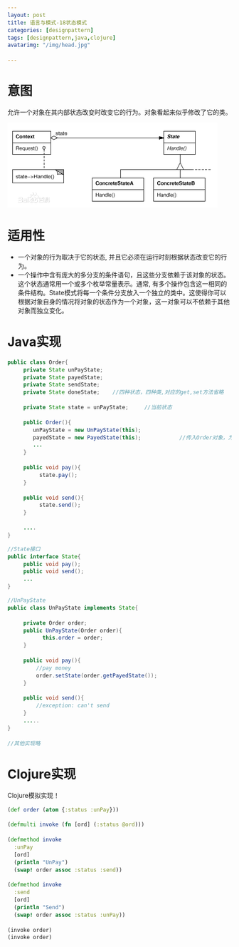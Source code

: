 ```yaml
---
layout: post
title: 语言与模式-18状态模式
categories: [designpattern]
tags: [designpattern,java,clojure]
avatarimg: "/img/head.jpg"

---
```

# 意图

允许一个对象在其内部状态改变时改变它的行为。对象看起来似乎修改了它的类。

![](/assets/designpattern/state.jpg)

# 适用性

- 一个对象的行为取决于它的状态, 并且它必须在运行时刻根据状态改变它的行为。
- 一个操作中含有庞大的多分支的条件语句，且这些分支依赖于该对象的状态。这个状态通常用一个或多个枚举常量表示。通常, 有多个操作包含这一相同的条件结构。State模式将每一个条件分支放入一个独立的类中。这使得你可以根据对象自身的情况将对象的状态作为一个对象，这一对象可以不依赖于其他对象而独立变化。

# Java实现

```java
public class Order{
     private State unPayState;
     private State payedState;
     private State sendState;
     private State doneState;    //四种状态，四种类,对应的get,set方法省略

     private State state = unPayState;     //当前状态

     public Order(){
        unPayState = new UnPayState(this);
        payedState = new PayedState(this);            //传入Order对象，为了修改Order的状态
        ...
     }

     public void pay(){
          state.pay();
     }

     public void send(){
          state.send();
     }

     ....
}
```

<!-- more -->

```java
//State接口
public interface State{
     public void pay();
     public void send();
     ...
}
```

```java
//UnPayState
public class UnPayState implements State{

     private Order order;
     public UnPayState(Order order){
           this.order = order;
     }

     public void pay(){
         //pay money
         order.setState(order.getPayedState());
     }

     public void send(){
         //exception: can't send
     }
     .....
}

//其他实现略
```

# Clojure实现

Clojure模拟实现！

```clojure
(def order (atom {:status :unPay}))

(defmulti invoke (fn [ord] (:status @ord)))

(defmethod invoke
  :unPay
  [ord]
  (println "UnPay")
  (swap! order assoc :status :send))

(defmethod invoke
  :send
  [ord]
  (println "Send")
  (swap! order assoc :status :unPay))

(invoke order)
(invoke order)
```
